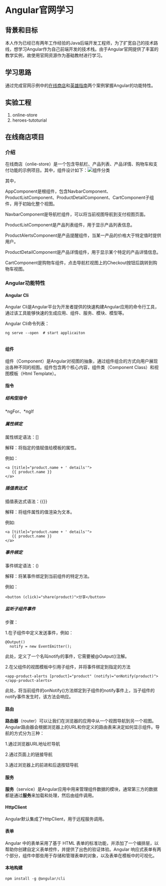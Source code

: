 # Angular官网学习

## 背景和目标

本人作为已经已有两年工作经验的Java后端开发工程师，为了扩宽自己的技术路线，想学习Angular作为自己前端开发的技术栈。由于Angular官网提供了丰富的教学实例，故使用官网资源作为基础教材进行学习。

## 学习思路

通过完成官网示例中的[在线商店](<https://angular.cn/start>)和[英雄指南](<https://angular.cn/tutorial>)两个案例掌握Angular的功能特性。



## 实验工程

1. online-store
2. heroes-tutoturial



## 在线商店项目

### 介绍

在线商店（onlie-store）是一个包含导航栏、产品列表、产品详情、购物车和支付功能的示例项目。其中，组件设计如下：![组件分类](C:\Users\tanji\tanjie\git_workspace\angular-office-study\design\online-store\组件分类.png)



其中，

AppComponent是根组件，包含NavbarComponent、ProductListComponent、ProductDetailComponent、CartComponent子组件，用于初始化整个视图。

NavbarComponent是导航栏组件，可以将当前视图导航到支付视图页面。

ProductListComponent是产品列表组件，用于显示产品列表信息。

ProductAlertsComponent是产品提醒组件，当某一产品的价格大于特定值时提供用户。

ProductDetailComponent是产品详情组件，用于显示某个特定的产品详情信息。

CartComponent是购物车组件，点击导航栏视图上的Checkout按钮后跳转到购物车视图。

### Angular功能特性

#### Angular Cli

Angular Cli是Angular平台为开发者提供的快速构建Angular应用的命令行工具，通过该工具能够快速的生成应用、组件、服务、模块、模型等。

Angular Cli命令列表：

```shell
ng serve --open  # start applicaiton


```



#### 组件

组件（Component）是Angular对视图的抽象，通过组件组合的方式向用户展现出各种不同的视图。组件包含两个核心内容，组件类（Component Class）和视图模板（Html Template）。

#### 指令

##### 结构型指令

*ngFor、*ngIf

##### 属性绑定

属性绑定语法：[]

解释：将指定的值赋值给模板的属性。

例如：

```
<a [title]="product.name + ' details'">
   {{ product.name }}
</a>
```

##### 插值表达式

插值表达式语法：{{}}

解释：将组件属性的值渲染为文本。

例如:

```
<a [title]="product.name + ' details'">
   {{ product.name }}
</a>
```

##### 事件绑定

事件绑定语法：()

解释：将某事件绑定到当前组件的特定方法。

例如：

```
<button (click)="share(product)">分享</button>
```

##### 监听子组件事件

步骤：

1.在子组件中定义发送事件，例如：

```
@Output()
  notify = new EventEmitter();
```

此处，定义了一个名叫notify的事件，它需要被@Output()注解。

2.在父组件的视图模板中引用子组件，并将事件绑定到指定的方法

```
<app-product-alerts [product]="product" (notify)="onNotify(product)"></app-product-alerts>
```

此处，将当前组件的onNotify()方法绑定到子组件的notify事件上，当子组件的notify事件发生时，该方法会响应。

#### 路由

**路由器**（router）可以让我们在浏览器的应用中从一个视图导航到另一个视图。Angular路由器会根据浏览器上的URL和你定义的路由表来决定如何显示组件。导航的方式分为三种：

1.通过浏览器URL地址栏导航

2.通过页面上的链接导航

3.通过浏览器上的前进和后退按钮导航



#### 服务

**服务**（service）是Angular应用中用来管理组件数据的模块，通常第三方的数据都是通过**服务**来加载和处理，然后由组件调用。

#### HttpClient

Angular默认集成了HttpClient，用于远程服务调用。

#### 表单

Angular 中的表单采用了基于 HTML 表单的标准功能，并添加了一个编排层，以帮助你创建自定义表单控件，并提供了出色的验证体验。Angular 响应式表单有两个部分，组件中那些用于存储和管理表单的对象，以及表单在模板中的可视化。



#### 本地构建

```
npm install -g @angular/cli
```

